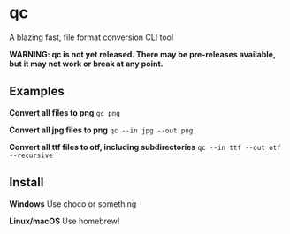 # qc
A blazing fast, file format conversion CLI tool

**WARNING: qc is not yet released. There may be pre-releases available, but it may not work or break at any point.**


## Examples
**Convert all files to png**
`qc png`

**Convert all jpg files to png**
`qc --in jpg --out png`

**Convert all ttf files to otf, including subdirectories**
`qc --in ttf --out otf --recursive`

## Install
**Windows**
Use choco or something

**Linux/macOS**
Use homebrew!
